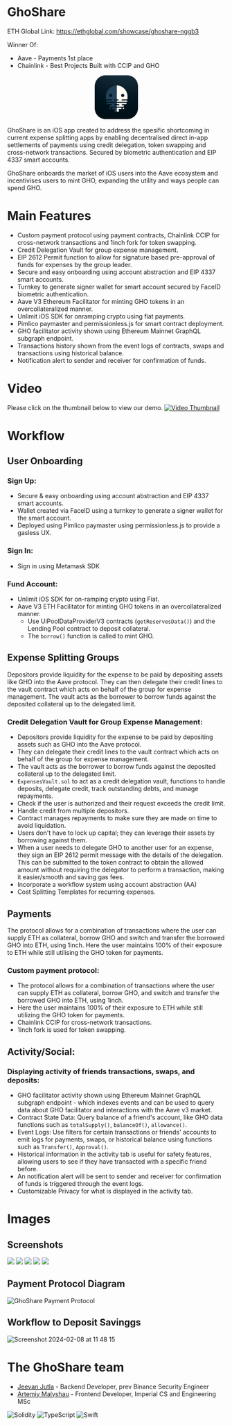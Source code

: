 # GhoShare

ETH Global Link: https://ethglobal.com/showcase/ghoshare-nggb3

Winner Of: 
- Aave - Payments 1st place
- Chainlink - Best Projects Built with CCIP and GHO

<p align="center">
  <img src="ghoshareimg.png" alt="Ghoshare Image" width="20%" height="auto"/>
</p>

GhoShare is an iOS app created to address the spesific shortcoming in current expense splitting apps by enabling decentralised direct in-app settlements of payments using credit delegation, token swapping and cross-network transactions. Secured by biometric authentication and EIP 4337 smart accounts.

GhoShare onboards the market of iOS users into the Aave ecosystem and incentivises users to mint GHO, expanding the utility and ways people can spend GHO.


# Main Features
- Custom payment protocol using payment contracts, Chainlink CCIP for cross-network transactions and 1inch fork for token swapping.
- Credit Delegation Vault for group expense management.
- EIP 2612 Permit function to allow for signature based pre-approval of funds for expenses by the group leader.
- Secure and easy onboarding using account abstraction and EIP 4337 smart accounts.
- Turnkey to generate signer wallet for smart account secured by FaceID biometric authentication.
- Aave V3 Ethereum Facilitator for minting GHO tokens in an overcollateralized manner.
- Unlimit iOS SDK for onramping crypto using fiat payments.
- Pimlico paymaster and permissionless.js for smart contract deployment.
- GHO facilitator activity shown using Ethereum Mainnet GraphQL subgraph endpoint.
- Transactions history shown from the event logs of contracts, swaps and transactions using historical balance.
- Notification alert to sender and receiver for confirmation of funds.

# Video
Please click on the thumbnail below to view our demo.
[![Video Thumbnail](https://img.youtube.com/vi/peU-QWqdiw8/maxresdefault.jpg)](https://youtu.be/peU-QWqdiw8)


# Workflow
## User Onboarding
### Sign Up:
- Secure & easy onboarding using account abstraction and EIP 4337 smart accounts.
- Wallet created via FaceID using a turnkey to generate a signer wallet for the smart account.
- Deployed using Pimlico paymaster using permissionless.js to provide a gasless UX.

### Sign In:
- Sign in using Metamask SDK

### Fund Account:
- Unlimit iOS SDK for on-ramping crypto using Fiat.
- Aave V3 ETH Facilitator for minting GHO tokens in an overcollateralized manner.
    - Use UiPoolDataProviderV3 contracts (`getReservesData()`) and the Lending Pool contract to deposit collateral.
    - The `borrow()` function is called to mint GHO.

## Expense Splitting Groups
Depositors provide liquidity for the expense to be paid by depositing assets like GHO into the Aave protocol. They can then delegate their credit lines to the vault contract which acts on behalf of the group for expense management. The vault acts as the borrower to borrow funds against the deposited collateral up to the delegated limit.

### Credit Delegation Vault for Group Expense Management:
- Depositors provide liquidity for the expense to be paid by depositing assets such as GHO into the Aave protocol.
- They can delegate their credit lines to the vault contract which acts on behalf of the group for expense management.
- The vault acts as the borrower to borrow funds against the deposited collateral up to the delegated limit.
- `ExpensesVault.sol` to act as a credit delegation vault, functions to handle deposits, delegate credit, track outstanding debts, and manage repayments.
- Check if the user is authorized and their request exceeds the credit limit.
- Handle credit from multiple depositors.
- Contract manages repayments to make sure they are made on time to avoid liquidation.
- Users don't have to lock up capital; they can leverage their assets by borrowing against them.
- When a user needs to delegate GHO to another user for an expense, they sign an EIP 2612 permit message with the details of the delegation. This can be submitted to the token contract to obtain the allowed amount without requiring the delegator to perform a transaction, making it easier/smooth and saving gas fees.
- Incorporate a workflow system using account abstraction (AA)
- Cost Splitting Templates for recurring expenses.

## Payments
The protocol allows for a combination of transactions where the user can supply ETH as collateral, borrow GHO and switch and transfer the borrowed GHO into ETH, using 1inch. Here the user maintains 100% of their exposure to ETH while still utilising the GHO token for payments.

### Custom payment protocol:
- The protocol allows for a combination of transactions where the user can supply ETH as collateral, borrow GHO, and switch and transfer the borrowed GHO into ETH, using 1inch.
- Here the user maintains 100% of their exposure to ETH while still utilizing the GHO token for payments.
- Chainlink CCIP for cross-network transactions.
- 1inch fork is used for token swapping.

## Activity/Social:

### Displaying activity of friends transactions, swaps, and deposits:
- GHO facilitator activity shown using Ethereum Mainnet GraphQL subgraph endpoint - which indexes events and can be used to query data about GHO facilitator and interactions with the Aave v3 market.
- Contract State Data: Query balance of a friend's account, like GHO data functions such as `totalSupply()`, `balanceOf()`, `allowance()`.
- Event Logs: Use filters for certain transactions or friends' accounts to emit logs for payments, swaps, or historical balance using functions such as `Transfer()`, `Approval()`.
- Historical information in the activity tab is useful for safety features, allowing users to see if they have transacted with a specific friend before.
- An notification alert will be sent to sender and receiver for confirmation of funds is triggered through the event logs.
- Customizable Privacy for what is displayed in the activity tab.

# Images
## Screenshots
<img src=https://github.com/nkoorty/lfgho/assets/80065244/183f4099-1d29-47d4-a9ef-2d6baced3723 width=19%>
<img src=https://github.com/nkoorty/lfgho/assets/80065244/8a210690-05a2-498a-8238-7d975762d0e7 width=19%>
<img src=https://github.com/nkoorty/lfgho/assets/80065244/b64b5472-1e6b-4612-94bb-ddcdd9bf0996 width=19%>
<img src=https://github.com/nkoorty/lfgho/assets/80065244/4cae5575-5be2-46a7-9a5f-846665297621 width=19%>
<img src=https://github.com/nkoorty/lfgho/assets/80065244/61c29197-1a2d-40a2-8ca4-ea39cf97e6d0 width=19%>

## Payment Protocol Diagram
![GhoShare Payment Protocol](https://github.com/nkoorty/ghoshare/assets/80065244/aecfd5d8-c096-44ea-b7f5-e33bd8191ab1)

## Workflow to Deposit Savinggs
![Screenshot 2024-02-08 at 11 48 15](https://github.com/nkoorty/ghoshare/assets/80065244/922de6de-d36c-4e31-a082-c582bc33e760)


# The GhoShare team
- [Jeevan Jutla](https://www.linkedin.com/in/jeevan-jutla/) - Backend Developer, prev Binance Security Engineer
- [Artemiy Malyshau](https://www.linkedin.com/in/artemiy-malyshau/) - Frontend Developer, Imperial CS and Engineering MSc 


 ![Solidity](https://img.shields.io/badge/Solidity-%23363636.svg?style=for-the-badge&logo=solidity&logoColor=white)
 ![TypeScript](https://img.shields.io/badge/typescript-%23007ACC.svg?style=for-the-badge&logo=typescript&logoColor=white)
 ![Swift](https://img.shields.io/badge/swift-F54A2A?style=for-the-badge&logo=swift&logoColor=white)
